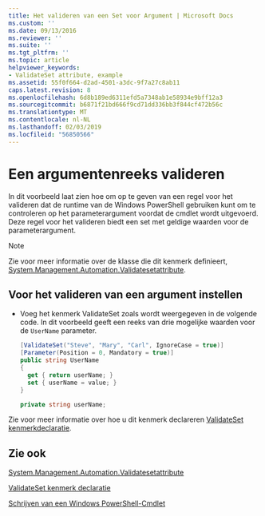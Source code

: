 ```yaml
---
title: Het valideren van een Set voor Argument | Microsoft Docs
ms.custom: ''
ms.date: 09/13/2016
ms.reviewer: ''
ms.suite: ''
ms.tgt_pltfrm: ''
ms.topic: article
helpviewer_keywords:
- ValidateSet attribute, example
ms.assetid: 55f0f664-d2ad-4501-a3dc-9f7a27c8ab11
caps.latest.revision: 8
ms.openlocfilehash: 6d8b189ed6311efd5a7348ab1e58934e9bff12a3
ms.sourcegitcommit: b6871f21bd666f9cd71dd336bb3f844cf472b56c
ms.translationtype: MT
ms.contentlocale: nl-NL
ms.lasthandoff: 02/03/2019
ms.locfileid: "56850566"
---
```

# <a name="how-to-validate-an-argument-set"></a>Een argumentenreeks valideren

In dit voorbeeld laat zien hoe om op te geven van een regel voor het valideren dat de runtime van de Windows PowerShell gebruiken kunt om te controleren op het parameterargument voordat de cmdlet wordt uitgevoerd. Deze regel voor het valideren biedt een set met geldige waarden voor de parameterargument.

> [!NOTE]
> Zie voor meer informatie over de klasse die dit kenmerk definieert, [System.Management.Automation.Validatesetattribute](/dotnet/api/System.Management.Automation.ValidateSetAttribute).

## <a name="to-validate-an-argument-set"></a>Voor het valideren van een argument instellen

- Voeg het kenmerk ValidateSet zoals wordt weergegeven in de volgende code. In dit voorbeeld geeft een reeks van drie mogelijke waarden voor de `UserName` parameter.

    ```csharp
    [ValidateSet("Steve", "Mary", "Carl", IgnoreCase = true)]
    [Parameter(Position = 0, Mandatory = true)]
    public string UserName
    {
      get { return userName; }
      set { userName = value; }
    }

    private string userName;
    ```

Zie voor meer informatie over hoe u dit kenmerk declareren [ValidateSet kenmerkdeclaratie](./validateset-attribute-declaration.md).

## <a name="see-also"></a>Zie ook

[System.Management.Automation.Validatesetattribute](/dotnet/api/System.Management.Automation.ValidateSetAttribute)

[ValidateSet kenmerk declaratie](./validateset-attribute-declaration.md)

[Schrijven van een Windows PowerShell-Cmdlet](./writing-a-windows-powershell-cmdlet.md)
